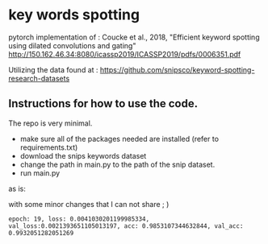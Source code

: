 # key words spotting
pytorch implementation of :
Coucke et al., 2018, "Efficient keyword spotting using dilated convolutions
and gating"
http://150.162.46.34:8080/icassp2019/ICASSP2019/pdfs/0006351.pdf


Utilizing the data found at : 
https://github.com/snipsco/keyword-spotting-research-datasets


## Instructions for how to use the code.

The repo is very minimal. 
* make sure all of the packages needed are installed (refer to requirements.txt)
* download the snips keywords dataset 
* change the path in main.py to the path of the snip dataset.
* run main.py

as is:


with some minor changes that I can not share ; )
```buildoutcfg
epoch: 19, loss: 0.0041030201199985334, val_loss:0.0021393651105013197, acc: 0.9853107344632844, val_acc: 0.9932051282051269
```




